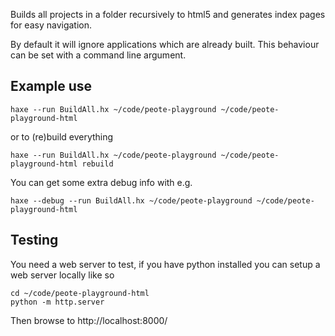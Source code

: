 Builds all projects in a folder recursively to html5 and generates index pages for easy navigation.

By default it will ignore applications which are already built. This behaviour can be set with a command line argument.

## Example use


```
haxe --run BuildAll.hx ~/code/peote-playground ~/code/peote-playground-html
```

or to (re)build everything


```
haxe --run BuildAll.hx ~/code/peote-playground ~/code/peote-playground-html rebuild
```

You can get some extra debug info with e.g.


```
haxe --debug --run BuildAll.hx ~/code/peote-playground ~/code/peote-playground-html
```

## Testing

You need a web server to test, if you have python installed you can setup a web server locally like so

```
cd ~/code/peote-playground-html
python -m http.server
```

Then browse to http://localhost:8000/